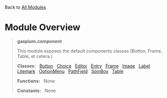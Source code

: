 Back to [All Modules](https://github.com/pyrustic/gaspium/blob/master/docs/modules/README.md#readme)

# Module Overview

> **gaspium.component**
> 
> This module exposes the default components classes (Button, Frame, Table, et cetera.)
>
> **Classes:** &nbsp; [Button](https://github.com/pyrustic/gaspium/blob/master/docs/modules/content/gaspium.component/content/classes/Button.md#class-button) &nbsp; [Choice](https://github.com/pyrustic/gaspium/blob/master/docs/modules/content/gaspium.component/content/classes/Choice.md#class-choice) &nbsp; [Editor](https://github.com/pyrustic/gaspium/blob/master/docs/modules/content/gaspium.component/content/classes/Editor.md#class-editor) &nbsp; [Entry](https://github.com/pyrustic/gaspium/blob/master/docs/modules/content/gaspium.component/content/classes/Entry.md#class-entry) &nbsp; [Frame](https://github.com/pyrustic/gaspium/blob/master/docs/modules/content/gaspium.component/content/classes/Frame.md#class-frame) &nbsp; [Image](https://github.com/pyrustic/gaspium/blob/master/docs/modules/content/gaspium.component/content/classes/Image.md#class-image) &nbsp; [Label](https://github.com/pyrustic/gaspium/blob/master/docs/modules/content/gaspium.component/content/classes/Label.md#class-label) &nbsp; [Litemark](https://github.com/pyrustic/gaspium/blob/master/docs/modules/content/gaspium.component/content/classes/Litemark.md#class-litemark) &nbsp; [OptionMenu](https://github.com/pyrustic/gaspium/blob/master/docs/modules/content/gaspium.component/content/classes/OptionMenu.md#class-optionmenu) &nbsp; [PathField](https://github.com/pyrustic/gaspium/blob/master/docs/modules/content/gaspium.component/content/classes/PathField.md#class-pathfield) &nbsp; [SpinBox](https://github.com/pyrustic/gaspium/blob/master/docs/modules/content/gaspium.component/content/classes/SpinBox.md#class-spinbox) &nbsp; [Table](https://github.com/pyrustic/gaspium/blob/master/docs/modules/content/gaspium.component/content/classes/Table.md#class-table)
>
> **Functions:** &nbsp; None
>
> **Constants:** &nbsp; None
